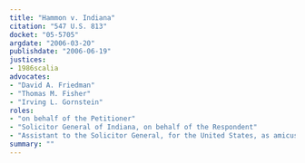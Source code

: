 ```yaml
---
title: "Hammon v. Indiana"
citation: "547 U.S. 813"
docket: "05-5705"
argdate: "2006-03-20"
publishdate: "2006-06-19"
justices:
- 1986scalia
advocates:
- "David A. Friedman"
- "Thomas M. Fisher"
- "Irving L. Gornstein"
roles:
- "on behalf of the Petitioner"
- "Solicitor General of Indiana, on behalf of the Respondent"
- "Assistant to the Solicitor General, for the United States, as amicus curiae, supporting the Respondent"
summary: ""
---
```


